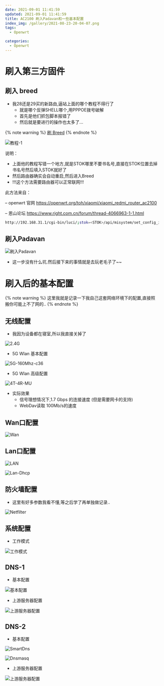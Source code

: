 ```yaml
---
date: 2021-09-01 11:41:59
updated: 2021-09-01 11:41:59
title: AC2100 刷入Padavan和一些基本配置
index_img: /gallery/2021-08-23-20-04-07.png
tags:
  - Openwrt

categories:
  - Openwrt
---
```



# 刷入第三方固件

## 刷入 breed

- 我28还是29买的新路由,逼站上面的哪个教程不得行了
    - 就是哪个反弹SHELL哪个,用PPPOE拨号破解
    - 首先是他们抓包脚本报错了
    - 然后就是要进行的操作也太多了...

{% note warning %}
[刷 Breed](https://www.chenxie.net/archives/2432.html#Padavan)
{% endnote %}

![教程-1](/gallery/2021-09-01-11-46-01.png)

说明：

-  上面他的教程写错一个地方,就是STOK哪里不要书名号,直接在STOK位置去掉书名号然后填入STOK就好了
-  然后路由器确实会自动重启,然后进入Breed
-  !!!这个方法需要路由器可以正常联网!!!

此方法来自：

– openwrt 官网 https://openwrt.org/toh/xiaomi/xiaomi_redmi_router_ac2100

– 恩山论坛 https://www.right.com.cn/forum/thread-4066963-1-1.html

```bash
http://192.168.31.1/cgi-bin/luci/;stok=<STOK>/api/misystem/set_config_iotdev?bssid=Xiaomi&user_id=longdike&ssid=%0Acd%20%2Ftmp%0Acurl%20-o%20B%20-O%20https%3A%2F%2Fbreed.hackpascal.net%2Fbreed-mt7621-xiaomi-r3g.bin%20-k%0A%5B%20-z%20%22%24(sha256sum%20B%20%7C%20grep%20242d42eb5f5aaa67ddc9c1baf1acdf58d289e3f792adfdd77b589b9dc71eff85)%22%20%5D%20%7C%7C%20mtd%20-r%20write%20B%20Bootloader%0A
```

## 刷入Padavan

![刷入Padavan](/gallery/2021-09-01-11-53-04.png)

- 这一步没有什么坑.然后接下来的事情就是去玩老毛子了~~

# 刷入后的基本配置

{% note warning %}
这里我就是记录一下我自己这套网络环境下的配置,直接照搬你可能上不了网的..
{% endnote %}


## 无线配置

- 我因为设备都在寝室,所以我直接关掉了

![2.4G](/gallery/2021-09-01-11-58-18.png)

- 5G Wlan 基本配置

![5G-160Mhz-c36](/gallery/2021-09-01-11-59-04.png)

- 5G Wlan 高级配置

![4T-4R-MU](/gallery/2021-09-01-12-00-45.png)

- 实际效果
    -  信号理想情况下,1.7 Gbps 的连接速度 (但是需要网卡的支持)
    -  WebDav读取 100Mb/s的速度

## Wan口配置

![Wan](/gallery/2021-09-01-12-02-43.png)

## Lan口配置

![LAN](/gallery/2021-09-01-12-03-11.png)

![Lan-Dhcp](/gallery/2021-09-01-12-03-40.png)

## 防火墙配置

- 这里有好多参数我看不懂,等之后学了再单独做记录..

![Netfilter](/gallery/2021-09-01-12-04-45.png)

## 系统配置

- 工作模式

![工作模式](/gallery/2021-09-01-12-05-57.png)


## DNS-1

- 基本配置

![基本配置](/gallery/2021-09-01-12-08-27.png)

- 上游服务器配置

![上游服务器配置](/gallery/2021-09-01-12-09-25.png)

## DNS-2 

- 基本配置

![SmartDns](/gallery/2021-09-01-12-11-45.png)

![Dnsmasq](/gallery/2021-09-01-12-12-26.png)

- 上游服务器配置

![上游服务器配置](/gallery/2021-09-01-12-13-03.png)
